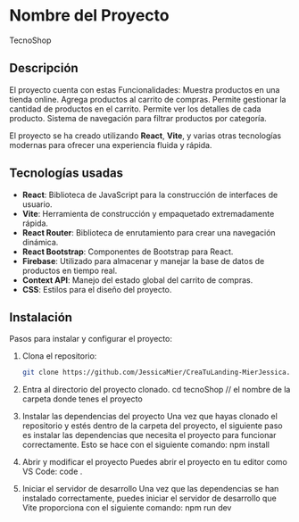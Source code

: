# Nombre del Proyecto

TecnoShop

## Descripción

El proyecto cuenta con estas Funcionalidades:
Muestra productos en una tienda online.
Agrega productos al carrito de compras.
Permite gestionar la cantidad de productos en el carrito.
Permite ver los detalles de cada producto.
Sistema de navegación para filtrar productos por categoría.

El proyecto se ha creado utilizando **React**, **Vite**, y varias otras tecnologías modernas para ofrecer una experiencia fluida y rápida.

## Tecnologías usadas
- **React**: Biblioteca de JavaScript para la construcción de interfaces de usuario.
- **Vite**: Herramienta de construcción y empaquetado extremadamente rápida.
- **React Router**: Biblioteca de enrutamiento para crear una navegación dinámica.
- **React Bootstrap**: Componentes de Bootstrap para React.
- **Firebase**: Utilizado para almacenar y manejar la base de datos de productos en tiempo real.
- **Context API**: Manejo del estado global del carrito de compras.
- **CSS**: Estilos para el diseño del proyecto.


## Instalación

Pasos para instalar y configurar el proyecto:

1. Clona el repositorio:
   ```bash
   git clone https://github.com/JessicaMier/CreaTuLanding-MierJessica.git

2. Entra al directorio del proyecto clonado.
   cd tecnoShop // el nombre de la carpeta donde tenes el proyecto

3. Instalar las dependencias del proyecto
Una vez que hayas clonado el repositorio y estés dentro de la carpeta del proyecto, el siguiente paso es instalar las dependencias que necesita el proyecto para funcionar correctamente. Esto se hace con el siguiente comando:
   npm install

4. Abrir y modificar el proyecto
Puedes abrir el proyecto en tu editor como VS Code:
  code .

5. Iniciar el servidor de desarrollo
Una vez que las dependencias se han instalado correctamente, puedes iniciar el servidor de desarrollo que Vite proporciona con el siguiente comando:
  npm run dev